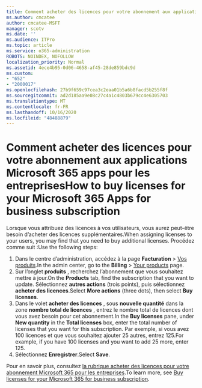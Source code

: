 ```yaml
---
title: Comment acheter des licences pour votre abonnement aux applications Microsoft 365 apps pour les entreprises
ms.author: cmcatee
author: cmcatee-MSFT
manager: scotv
ms.date: ''
ms.audience: ITPro
ms.topic: article
ms.service: o365-administration
ROBOTS: NOINDEX, NOFOLLOW
localization_priority: Normal
ms.assetid: 4ece4b95-0d06-4658-af45-28de859bdc9d
ms.custom:
- "652"
- "2000017"
ms.openlocfilehash: 27b9f659c97cea3c2eaa01b5a6b8facd5b255f8f
ms.sourcegitcommit: ad2d185aa9e08c27c4a1c4803b679cc4e6305703
ms.translationtype: MT
ms.contentlocale: fr-FR
ms.lasthandoff: 10/16/2020
ms.locfileid: "48488879"
---
```

# <a name="how-to-buy-licenses-for-your-microsoft-365-apps-for-business-subscription"></a><span data-ttu-id="29a33-102">Comment acheter des licences pour votre abonnement aux applications Microsoft 365 apps pour les entreprises</span><span class="sxs-lookup"><span data-stu-id="29a33-102">How to buy licenses for your Microsoft 365 Apps for business subscription</span></span>

<span data-ttu-id="29a33-103">Lorsque vous attribuez des licences à vos utilisateurs, vous aurez peut-être besoin d’acheter des licences supplémentaires.</span><span class="sxs-lookup"><span data-stu-id="29a33-103">When assigning licenses to your users, you may find that you need to buy additional licenses.</span></span> <span data-ttu-id="29a33-104">Procédez comme suit :</span><span class="sxs-lookup"><span data-stu-id="29a33-104">Use the following steps:</span></span>
  
1. <span data-ttu-id="29a33-105">Dans le centre d’administration, accédez à la page **Facturation** > [Vos produits](https://go.microsoft.com/fwlink/p/?linkid=842054).</span><span class="sxs-lookup"><span data-stu-id="29a33-105">In the admin center, go to the **Billing** > [Your products](https://go.microsoft.com/fwlink/p/?linkid=842054) page.</span></span>
2. <span data-ttu-id="29a33-106">Sur l’onglet **produits** , recherchez l’abonnement que vous souhaitez mettre à jour.</span><span class="sxs-lookup"><span data-stu-id="29a33-106">On the **Products** tab, find the subscription that you want to update.</span></span> <span data-ttu-id="29a33-107">Sélectionnez **autres actions** (trois points), puis sélectionnez **acheter des licences**.</span><span class="sxs-lookup"><span data-stu-id="29a33-107">Select **More actions** (three dots), then select **Buy licenses**.</span></span>
3. <span data-ttu-id="29a33-108">Dans le volet **acheter des licences** , sous **nouvelle quantité** dans la zone **nombre total de licences** , entrez le nombre total de licences dont vous avez besoin pour cet abonnement.</span><span class="sxs-lookup"><span data-stu-id="29a33-108">In the **Buy licenses** pane, under **New quantity** in the **Total licenses** box, enter the total number of licenses that you want for this subscription.</span></span> <span data-ttu-id="29a33-109">Par exemple, si vous avez 100 licences et que vous souhaitez ajouter 25 autres, entrez 125.</span><span class="sxs-lookup"><span data-stu-id="29a33-109">For example, if you have 100 licenses and you want to add 25 more, enter 125.</span></span>
4. <span data-ttu-id="29a33-110">Sélectionnez **Enregistrer**.</span><span class="sxs-lookup"><span data-stu-id="29a33-110">Select **Save**.</span></span>

<span data-ttu-id="29a33-111">Pour en savoir plus, consultez [la rubrique acheter des licences pour votre abonnement Microsoft 365 pour les entreprises](https://docs.microsoft.com/microsoft-365/commerce/licenses/buy-licenses).</span><span class="sxs-lookup"><span data-stu-id="29a33-111">To learn more, see [Buy licenses for your Microsoft 365 for business subscription](https://docs.microsoft.com/microsoft-365/commerce/licenses/buy-licenses).</span></span>